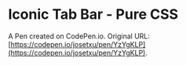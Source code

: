 # Iconic Tab Bar - Pure CSS

A Pen created on CodePen.io. Original URL: [https://codepen.io/josetxu/pen/YzYgKLP](https://codepen.io/josetxu/pen/YzYgKLP).

